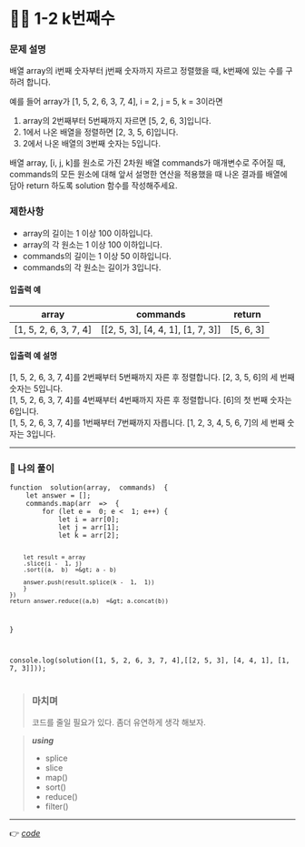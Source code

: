 <h1 id="👩‍💻-1-2-k번째수">👩‍💻 1-2 k번째수</h1>
<h3 id="문제-설명">문제 설명</h3>
<p>배열 array의 i번째 숫자부터 j번째 숫자까지 자르고 정렬했을 때, k번째에 있는 수를 구하려 합니다.</p>
<p>예를 들어 array가 [1, 5, 2, 6, 3, 7, 4], i = 2, j = 5, k = 3이라면</p>
<ol>
<li>array의 2번째부터 5번째까지 자르면 [5, 2, 6, 3]입니다.</li>
<li>1에서 나온 배열을 정렬하면 [2, 3, 5, 6]입니다.</li>
<li>2에서 나온 배열의 3번째 숫자는 5입니다.</li>
</ol>
<p>배열 array, [i, j, k]를 원소로 가진 2차원 배열 commands가 매개변수로 주어질 때, commands의 모든 원소에 대해 앞서 설명한 연산을 적용했을 때 나온 결과를 배열에 담아 return 하도록 solution 함수를 작성해주세요.</p>
<h3 id="제한사항">제한사항</h3>
<ul>
<li>array의 길이는 1 이상 100 이하입니다.</li>
<li>array의 각 원소는 1 이상 100 이하입니다.</li>
<li>commands의 길이는 1 이상 50 이하입니다.</li>
<li>commands의 각 원소는 길이가 3입니다.</li>
</ul>
<h4 id="입출력-예">입출력 예</h4>

<table>
<thead>
<tr>
<th>array</th>
<th>commands</th>
<th>return</th>
</tr>
</thead>
<tbody>
<tr>
<td>[1, 5, 2, 6, 3, 7, 4]</td>
<td>[[2, 5, 3], [4, 4, 1], [1, 7, 3]]</td>
<td>[5, 6, 3]</td>
</tr>
</tbody>
</table><h4 id="입출력-예-설명">입출력 예 설명</h4>
<p>[1, 5, 2, 6, 3, 7, 4]를 2번째부터 5번째까지 자른 후 정렬합니다. [2, 3, 5, 6]의 세 번째 숫자는 5입니다.<br>
[1, 5, 2, 6, 3, 7, 4]를 4번째부터 4번째까지 자른 후 정렬합니다. [6]의 첫 번째 숫자는 6입니다.<br>
[1, 5, 2, 6, 3, 7, 4]를 1번째부터 7번째까지 자릅니다. [1, 2, 3, 4, 5, 6, 7]의 세 번째 숫자는 3입니다.</p>
<hr>
<h3 id="👤-나의-풀이">👤 나의 풀이</h3>
<pre><code>function  solution(array,  commands)  {
	let answer = [];
	commands.map(arr  =&gt;  {
		for (let e =  0; e &lt;  1; e++) {
			let i = arr[0];
			let j = arr[1];
			let k = arr[2];

		let result = array
		.slice(i -  1, j)
		.sort((a,  b)  =&gt; a - b)
		
		answer.push(result.splice(k -  1,  1))
		}
	})
	return answer.reduce((a,b)  =&gt; a.concat(b))
}

console.log(solution([1,  5,  2,  6,  3,  7,  4],[[2,  5,  3], [4,  4,  1], [1,  7,  3]]));
</code></pre>
<blockquote>
<h3 id="마치며">마치며</h3>
<p>코드를 줄일 필요가 있다.  좀더 유연하게 생각 해보자.</p>
</blockquote>
<blockquote>
<p><em><strong>using</strong></em></p>
<ul>
<li>splice</li>
<li>slice</li>
<li>map()</li>
<li>sort()</li>
<li>reduce()</li>
<li>filter()</li>
</ul>
</blockquote>
<hr>
<p>👉 <a href="https://github.com/gay0ung/Algorithm/blob/master/PROGRAMMERS/LEVEL_01/%E2%9C%A8%20code-re/02_k%EB%B2%88%EC%A7%B8%EC%88%98.html"><em>code</em></a></p>

